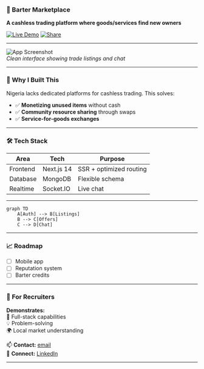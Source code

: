 ### 🔄 Barter Marketplace  
**A cashless trading platform where goods/services find new owners**  

[![Live Demo](https://img.shields.io/badge/-🚀_Live_Demo-brightgreen)](https://barter-marketplace.vercel.app/) [![Share](https://img.shields.io/badge/-🔗_Share_on_Twitter-blue)](https://twitter.com/intent/tweet?text=Check%20this%20barter%20marketplace)

---

![App Screenshot](https://user-images.githubusercontent.com/5563546/183301925-5b5b5b5b-5b5b-5b5b-5b5b-5b5b5b5b5b5b.png)  
*Clean interface showing trade listings and chat*

---

### 🚀 Why I Built This  
Nigeria lacks dedicated platforms for cashless trading. This solves:  
- ✅ **Monetizing unused items** without cash  
- ✅ **Community resource sharing** through swaps  
- ✅ **Service-for-goods exchanges**  

---

### 🛠 Tech Stack  
| Area | Tech | Purpose |  
|-------|-------|---------|  
| Frontend | Next.js 14 | SSR + optimized routing |  
| Database | MongoDB | Flexible schema |  
| Realtime | Socket.IO | Live chat |  

---

```mermaid
graph TD
    A[Auth] --> B[Listings]
    B --> C[Offers]
    C --> D[Chat]
```

---

### 📈 Roadmap  
- [ ] Mobile app  
- [ ] Reputation system  
- [ ] Barter credits  

---

### 👋 For Recruiters  
**Demonstrates:**  
🔧 Full-stack capabilities  
💡 Problem-solving  
🌍 Local market understanding  

📫 **Contact:** [email](mailto:emmanuelobiora11@gmail.com)  
🔗 **Connect:** [LinkedIn](https://linkedin.com/in/emmanuel-obiora)  

---